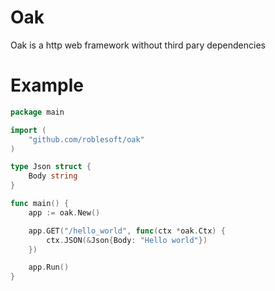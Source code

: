 # Oak

Oak is a http web framework without third pary dependencies

# Example

```go
package main

import (
	"github.com/roblesoft/oak"
)

type Json struct {
	Body string
}

func main() {
	app := oak.New()

	app.GET("/hello_world", func(ctx *oak.Ctx) {
		ctx.JSON(&Json{Body: "Hello world"})
	})

	app.Run()
}
```